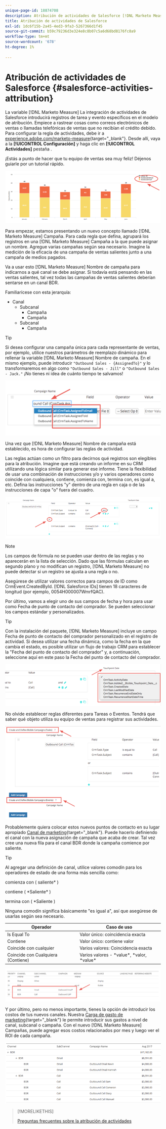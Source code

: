 ```yaml
---
unique-page-id: 18874708
description: Atribución de actividades de Salesforce [!DNL Marketo Measure] - Documentación del producto
title: Atribución de actividades de Salesforce
exl-id: 1dc6f15b-2a45-4ed3-9fa3-5267366d1f45
source-git-commit: b59c79236d3e324e8c8b07c5a6d68bd8176fc8a9
workflow-type: tm+mt
source-wordcount: '678'
ht-degree: 1%

---
```


# Atribución de actividades de Salesforce {#salesforce-activities-attribution}

La variable [!DNL Marketo Measure] La integración de actividades de Salesforce introducirá registros de tarea y evento específicos en el modelo de atribución. Empiece a rastrear cosas como correos electrónicos de ventas o llamadas telefónicas de ventas que no recibían el crédito debido. Para configurar la regla de actividades, debe ir a [experience.adobe.com/marketo-measure](https://experience.adobe.com/marketo-measure){target="_blank"}. Desde allí, vaya a la **[!UICONTROL Configuración]** y haga clic en **[!UICONTROL Actividades]** pestaña .

¡Estás a punto de hacer que tu equipo de ventas sea muy feliz! Déjenos guiarle por un tutorial rápido.

![](assets/1.png)

Para empezar, estamos presentando un nuevo concepto llamado [!DNL Marketo Measure] Campaña. Para cada regla que defina, agrupará los registros en una [!DNL Marketo Measure] Campaña a la que puede asignar un nombre. Agregue varias campañas según sea necesario. Imagine la medición de la eficacia de una campaña de ventas salientes junto a una campaña de medios pagados.

Va a usar esto [!DNL Marketo Measure] Nombre de campaña para indicarnos a qué canal se debe asignar. Si todavía está pensando en las ventas salientes, tal vez todas las campañas de ventas salientes deberían sentarse en un canal BDR.

Familiarícese con esta jerarquía:

* Canal
   * Subcanal
      * Campaña
      * Campaña
   * Subcanal
      * Campaña

>[!TIP]
>
>Si desea configurar una campaña única para cada representante de ventas, por ejemplo, utilice nuestros parámetros de reemplazo dinámico para rellenar la variable [!DNL Marketo Measure] Nombre de campaña. En el mismo ejemplo, puede introducir `"Outbound Sales - {AssignedTo}"` y lo transformaremos en algo como `"Outbound Sales - Jill"` o `"Outbound Sales - Jack."` ¡No tienes ni idea de cuánto tiempo te salvamos!

![](assets/2.png)

Una vez que [!DNL Marketo Measure] Nombre de campaña está establecido, es hora de configurar las reglas de actividad.

Las reglas actúan como un filtro para decirnos qué registros son elegibles para la atribución. Imagine que está creando un informe en su CRM utilizando una lógica similar para generar ese informe. Tiene la flexibilidad de usar una combinación de instrucciones y/o y varios operadores como coincide con cualquiera, contiene, comienza con, termina con, es igual a, etc. Defina las instrucciones &quot;y&quot; dentro de una regla en caja o de las instrucciones de capa &quot;o&quot; fuera del cuadro.

![](assets/3.png)

>[!NOTE]
>
>Los campos de fórmula no se pueden usar dentro de las reglas y no aparecerán en la lista de selección. Dado que las fórmulas calculan en segundo plano y no modifican un registro, [!DNL Marketo Measure] no puede detectar si un registro se ajusta a una regla o no.
>
>Asegúrese de utilizar valores correctos para campos de ID como CrmEvent.CreatedById. [!DNL Salesforce IDs] tienen 18 caracteres de longitud (por ejemplo, 0054H000007WmrfQAC).

Por último, vamos a elegir uno de sus campos de fecha y hora para usar como Fecha de punto de contacto del comprador. Se pueden seleccionar los campos estándar y personalizados.

>[!TIP]
>
>Con la instalación del paquete, [!DNL Marketo Measure] incluye un campo Fecha de punto de contacto del comprador personalizado en el registro de actividad. Si desea utilizar una fecha dinámica, como la fecha en la que cambia el estado, es posible utilizar un flujo de trabajo CRM para establecer la &quot;Fecha del punto de contacto del comprador&quot; y, a continuación, seleccione aquí en este paso la Fecha del punto de contacto del comprador.

![](assets/4.png)

No olvide establecer reglas diferentes para Tareas o Eventos. Tendrá que saber qué objeto utiliza su equipo de ventas para registrar sus actividades.

![](assets/5.png)

Probablemente quiera colocar estos nuevos puntos de contacto en su lugar apropiado [Canal de marketing](https://experience.adobe.com/#/marketo-measure/MyAccount/Business?busView=false&amp;id=10#/!/MyAccount/Business/Account.Settings.SettingsHome?tab=Channels.Online%20Channels){target="_blank"}. Puede hacerlo definiendo el canal con la nueva asignación de campaña que acaba de crear. Tal vez cree una nueva fila para el canal BDR donde la campaña comience por saliente.

>[!TIP]
>
>Al agregar una definición de canal, utilice valores comodín para los operadores de estado de una forma más sencilla como:
>
>comienza con ( saliente&#42; )
>
>contiene ( &#42;Saliente&#42; )
>
>termina con ( &#42;Saliente )
>
>Ninguna comodín significa básicamente &quot;es igual a&quot;, así que asegúrese de usarlas según sea necesario.

| **Operador** | **Caso de uso** |
|---|---|
| Is Equal To | Valor único: coincidencia exacta |
| Contiene | Valor único: contiene valor |
| Coincide con cualquier | Varios valores: Coincidencia exacta |
| Coincide con Cualquiera (Contiene) | Varios valores - &#42;value&#42;, &#42;valor, &#42;value&#42; |

![](assets/6.png)

Y por último, pero no menos importante, tienes la opción de introducir los costos de tus nuevos canales. Nuestra [Carga de gasto de marketing](https://experience.adobe.com/#/marketo-measure/MyAccount/Business?busView=false&amp;id=10#/!/MyAccount/Business/Account.Settings.SettingsHome?tab=Reporting.Marketing%20Spend){target="_blank"} le permite introducir sus gastos a nivel de canal, subcanal o campaña. Con el nuevo [!DNL Marketo Measure] Campañas, puede agregar esos costos relacionados por mes y luego ver el ROI de cada campaña.

![](assets/7.png)

>[!MORELIKETHIS]
>
>[Preguntas frecuentes sobre la atribución de actividades](/help/advanced-marketo-measure-features/activities-attribution/activities-attribution-faq.md)
